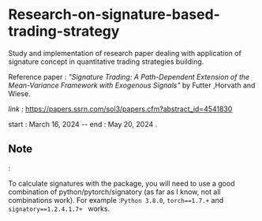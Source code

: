 # Research-on-signature-based-trading-strategy

Study and implementation of research paper dealing with application of signature concept in quantitative trading strategies building.

Reference paper : *"Signature Trading: A Path-Dependent Extension of the Mean-Variance Framework with Exogenous Signals"* by Futter ,Horvath and Wiese.

*link :* https://papers.ssrn.com/sol3/papers.cfm?abstract_id=4541830

start : March 16, 2024 -- end : May 20, 2024 .


<h2 style="color:black">Note </h2> : 

To calculate signatures with the package, you will need to use a good combination of python/pytorch/signatory (as far as I know, not all combinations work). For example :<code>Python 3.8.0</code>, <code>torch==1.7.+</code> and <code>signatory==1.2.4.1.7+ </code> works.
